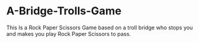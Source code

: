 # A-Bridge-Trolls-Game
This Is a Rock Paper Scissors Game based on a troll bridge who stops you and makes you play Rock Paper Scissors to pass.
